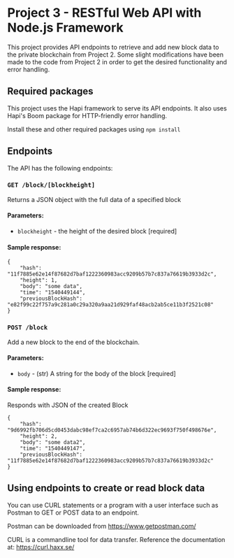# Project 3 - RESTful Web API with Node.js Framework

This project provides API endpoints to retrieve and add new block data to the private blockchain from Project 2. Some slight modifications have been made to the code from Project 2 in order to get the desired functionality and error handling.

## Required packages

This project uses the Hapi framework to serve its API endpoints. It also uses Hapi's Boom package for HTTP-friendly error handling.

Install these and other required packages using `npm install`


## Endpoints

The API has the following endpoints:

### `GET /block/[blockheight]`

Returns a JSON object with the full data of a specified block

#### Parameters:

* `blockheight` - the height of the desired block [required]

#### Sample response:

```
{
    "hash": "11f7885e62e14f87682d7baf1222360983acc9209b57b7c837a76619b3933d2c",
    "height": 1,
    "body": "some data",
    "time": "1540449144",
    "previousBlockHash": "e82f99c22f757a9c281a0c29a320a9aa21d929faf48acb2ab5ce11b3f2521c08"
}
```

### `POST /block`

Add a new block to the end of the blockchain.

#### Parameters:

* `body` - (str) A string for the body of the block [required]

#### Sample response:

Responds with JSON of the created Block

```
{
    "hash": "9d6992fb706d5cd0453dabc98ef7ca2c6957ab74b6d322ec9693f750f498676e",
    "height": 2,
    "body": "some data2",
    "time": "1540449147",
    "previousBlockHash": "11f7885e62e14f87682d7baf1222360983acc9209b57b7c837a76619b3933d2c"
}
```

## Using endpoints to create or read block data

You can use CURL statements or a program with a user interface such as Postman to GET or POST data to an endpoint.

Postman can be downloaded from https://www.getpostman.com/

CURL is a commandline tool for data transfer. Reference the documentation at: https://curl.haxx.se/
